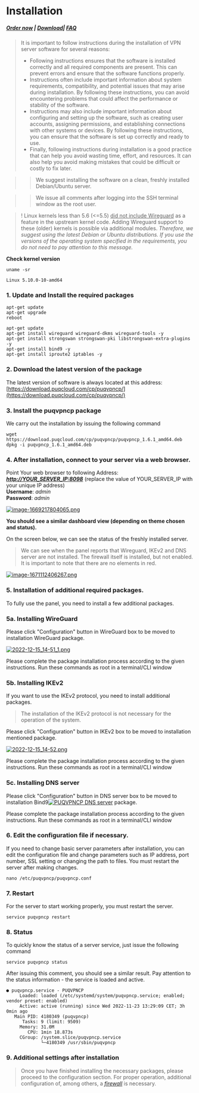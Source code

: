 # Installation

##### [Order now](https://puqcloud.com/index.php?rp=/store/puqvpn) | [Download](https://download.puqcloud.com/cp/puqvpncp/)| [FAQ](https://faq.puqcloud.com)

>It is important to follow instructions during the installation of VPN server software for several reasons:
>
> - Following instructions ensures that the software is installed correctly and all required components are present. This can prevent errors and ensure that the software functions properly.
> - Instructions often include important information about system requirements, compatibility, and potential issues that may arise during installation. By following these instructions, you can avoid encountering problems that could affect the performance or stability of the software.
> - Instructions may also include important information about configuring and setting up the software, such as creating user accounts, assigning permissions, and establishing connections with other systems or devices. By following these instructions, you can ensure that the software is set up correctly and ready to use.
> - Finally, following instructions during installation is a good practice that can help you avoid wasting time, effort, and resources. It can also help you avoid making mistakes that could be difficult or costly to fix later.

>>We suggest installing the software on a clean, freshly installed Debian/Ubuntu server.

>>We issue all comments after logging into the SSH terminal window as the root user.

> ! Linux kernels less than 5.6 (&lt;=5.5) <span style="text-decoration: underline;">did not include Wireguard</span> as a feature in the upstream kernel code. Adding Wireguard support to these (older) kernels is possible via additional modules. *Therefore, we suggest using the latest Debian or Ubuntu distributions. If you use the versions of the operating system specified in the requirements, you do not need to pay attention to this message.*

**Check kernel version**

```shell
uname -sr

Linux 5.10.0-10-amd64
```

### **1. Update and Install the required packages**

```shell
apt-get update
apt-get upgrade
reboot
```

```shell
apt-get update
apt-get install wireguard wireguard-dkms wireguard-tools -y
apt-get install strongswan strongswan-pki libstrongswan-extra-plugins -y
apt-get install bind9 -y
apt-get install iproute2 iptables -y
```

### **2. Download the latest version of the package**

The latest version of software is always located at this address:  
[https://download.puqcloud.com/cp/puqvpncp/](https://download.puqcloud.com/cp/puqvpncp/)

### **3. Install the puqvpncp package**

We carry out the installation by issuing the following command

```shell
wget https://download.puqcloud.com/cp/puqvpncp/puqvpncp_1.6.1_amd64.deb
dpkg -i puqvpncp_1.6.1_amd64.deb
```

### **4. After installation, connect to your server via a web browser.**

Point Your web browser to following Address: ***[http://YOUR\_SERVER\_IP:8098](http://YOUR_SERVER_IP:8098)*** (replace the value of YOUR\_SERVER\_IP with your unique IP address)  
**Username**: *admin*  
**Password**: *admin*

[![image-1669217804065.png](https://doc.puq.info/uploads/images/gallery/2022-11/scaled-1680-/image-1669217804065.png)](https://doc.puq.info/uploads/images/gallery/2022-11/image-1669217804065.png)

**You should see a similar dashboard view (depending on theme chosen and status).**

On the screen below, we can see the status of the freshly installed server.

>We can see when the panel reports that Wireguard, IKEv2 and DNS server are not installed. The firewall itself is installed, but not enabled. It is important to note that there are no elements in red.

[![image-1671112406267.png](https://doc.puq.info/uploads/images/gallery/2022-12/scaled-1680-/image-1671112406267.png)](https://doc.puq.info/uploads/images/gallery/2022-12/image-1671112406267.png)

### **5. Installation of additional required packages.**

To fully use the panel, you need to install a few additional packages.

### 5a. Installing WireGuard

Please click "Configuration" button in WireGuard box to be moved to installation WireGuard package.

[![2022-12-15_14-51_1.png](https://doc.puq.info/uploads/images/gallery/2022-12/scaled-1680-/2022-12-15-14-51-1.png)](https://doc.puq.info/uploads/images/gallery/2022-12/2022-12-15-14-51-1.png)

Please complete the package installation process according to the given instructions. Run these commands as root in a terminal/CLI window

### 5b. Installing IKEv2

If you want to use the IKEv2 protocol, you need to install additional packages.

>The installation of the IKEv2 protocol is not necessary for the operation of the system.

Please click "Configuration" button in IKEv2 box to be moved to installation mentioned package.

[![2022-12-15_14-52.png](https://doc.puq.info/uploads/images/gallery/2022-12/scaled-1680-/2022-12-15-14-52.png)](https://doc.puq.info/uploads/images/gallery/2022-12/2022-12-15-14-52.png)

Please complete the package installation process according to the given instructions. Run these commands as root in a terminal/CLI window

### 5c. Installing DNS server

Please click "Configuration" button in DNS server box to be moved to installation Bind9[![PUQVPNCP DNS server](https://doc.puq.info/uploads/images/gallery/2022-12/scaled-1680-/2022-12-15-14-52-1.png)](https://doc.puq.info/uploads/images/gallery/2022-12/2022-12-15-14-52-1.png) package.

Please complete the package installation process according to the given instructions. Run these commands as root in a terminal/CLI window

###  

### **6. Edit the configuration file if necessary.**

If you need to change basic server parameters after installation, you can edit the configuration file and change parameters such as IP address, port number, SSL setting or changing the path to files. You must restart the server after making changes.

```
nano /etc/puqvpncp/puqvpncp.conf 
```

### **7. Restart**

For the server to start working properly, you must restart the server.

```shell
service puqvpncp restart
```

### **8. Status** 

To quickly know the status of a server service, just issue the following command

```shell
service puqvpncp status
```

After issuing this comment, you should see a similar result. Pay attention to the status information - the service is loaded and active.

```shell
● puqvpncp.service - PUQVPNCP
     Loaded: loaded (/etc/systemd/system/puqvpncp.service; enabled; vendor preset: enabled)
     Active: active (running) since Wed 2022-11-23 13:29:09 CET; 3h 0min ago
   Main PID: 4180349 (puqvpncp)
      Tasks: 9 (limit: 9509)
     Memory: 31.0M
        CPU: 1min 18.873s
     CGroup: /system.slice/puqvpncp.service
             └─4180349 /usr/sbin/puqvpncp
```

### **9. Additional settings after installation**

>Once you have finished installing the necessary packages, please proceed to the configuration section. For proper operation, additional configuration of, among others, a *[firewall](https://doc.puq.info/books/puqvpncp/page/firewall-settings "Firewall settings")* is necessary.
